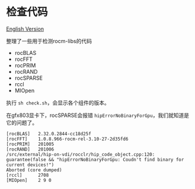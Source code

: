 # 检查代码

[English Version](README.md)

整理了一些用于检测rocm-libs的代码

* rocBLAS
* rocFFT
* rocPRIM
* rocRAND
* rocSPARSE
* rccl
* MIOpen

执行 `sh check.sh`，会显示各个组件的版本。

在gfx803显卡下，rocSPARSE会报错 `hipErrorNoBinaryForGpu`，我们就知道是它的问题了。

```
[rocBLAS]   2.32.0.2844-cc18d25f
[rocFFT]    1.0.8.966-rocm-rel-3.10-27-2d35fd6
[rocPRIM]   201005
[rocRAND]   201006
/src/external/hip-on-vdi/rocclr/hip_code_object.cpp:120: guarantee(false && "hipErrorNoBinaryForGpu: Coudn't find binary for current devices!")
Aborted (core dumped)
[rccl]      2708
[MIOpen]    2 9 0

```
